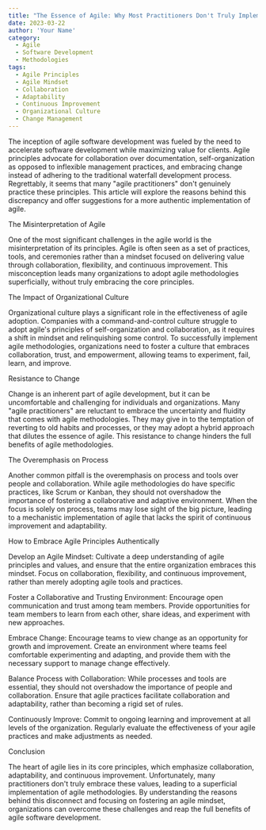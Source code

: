 ```yaml
---
title: "The Essence of Agile: Why Most Practitioners Don't Truly Implement Agile Principles"
date: 2023-03-22
author: 'Your Name'
category:
  - Agile
  - Software Development
  - Methodologies
tags:
  - Agile Principles
  - Agile Mindset
  - Collaboration
  - Adaptability
  - Continuous Improvement
  - Organizational Culture
  - Change Management
---
```


The inception of agile software development was fueled by the need to accelerate software development while maximizing value for clients. Agile principles advocate for collaboration over documentation, self-organization as opposed to inflexible management practices, and embracing change instead of adhering to the traditional waterfall development process. Regrettably, it seems that many "agile practitioners" don't genuinely practice these principles. This article will explore the reasons behind this discrepancy and offer suggestions for a more authentic implementation of agile.

The Misinterpretation of Agile

One of the most significant challenges in the agile world is the misinterpretation of its principles. Agile is often seen as a set of practices, tools, and ceremonies rather than a mindset focused on delivering value through collaboration, flexibility, and continuous improvement. This misconception leads many organizations to adopt agile methodologies superficially, without truly embracing the core principles.

The Impact of Organizational Culture

Organizational culture plays a significant role in the effectiveness of agile adoption. Companies with a command-and-control culture struggle to adopt agile's principles of self-organization and collaboration, as it requires a shift in mindset and relinquishing some control. To successfully implement agile methodologies, organizations need to foster a culture that embraces collaboration, trust, and empowerment, allowing teams to experiment, fail, learn, and improve.

Resistance to Change

Change is an inherent part of agile development, but it can be uncomfortable and challenging for individuals and organizations. Many "agile practitioners" are reluctant to embrace the uncertainty and fluidity that comes with agile methodologies. They may give in to the temptation of reverting to old habits and processes, or they may adopt a hybrid approach that dilutes the essence of agile. This resistance to change hinders the full benefits of agile methodologies.

The Overemphasis on Process

Another common pitfall is the overemphasis on process and tools over people and collaboration. While agile methodologies do have specific practices, like Scrum or Kanban, they should not overshadow the importance of fostering a collaborative and adaptive environment. When the focus is solely on process, teams may lose sight of the big picture, leading to a mechanistic implementation of agile that lacks the spirit of continuous improvement and adaptability.

How to Embrace Agile Principles Authentically

Develop an Agile Mindset: Cultivate a deep understanding of agile principles and values, and ensure that the entire organization embraces this mindset. Focus on collaboration, flexibility, and continuous improvement, rather than merely adopting agile tools and practices.

Foster a Collaborative and Trusting Environment: Encourage open communication and trust among team members. Provide opportunities for team members to learn from each other, share ideas, and experiment with new approaches.

Embrace Change: Encourage teams to view change as an opportunity for growth and improvement. Create an environment where teams feel comfortable experimenting and adapting, and provide them with the necessary support to manage change effectively.

Balance Process with Collaboration: While processes and tools are essential, they should not overshadow the importance of people and collaboration. Ensure that agile practices facilitate collaboration and adaptability, rather than becoming a rigid set of rules.

Continuously Improve: Commit to ongoing learning and improvement at all levels of the organization. Regularly evaluate the effectiveness of your agile practices and make adjustments as needed.

Conclusion

The heart of agile lies in its core principles, which emphasize collaboration, adaptability, and continuous improvement. Unfortunately, many practitioners don't truly embrace these values, leading to a superficial implementation of agile methodologies. By understanding the reasons behind this disconnect and focusing on fostering an agile mindset, organizations can overcome these challenges and reap the full benefits of agile software development.
